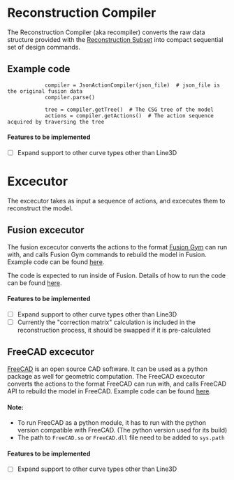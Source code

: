 # Reconstruction Compiler
The Reconstruction Compiler (aka recompiler) converts the raw data structure provided with the [Reconstruction Subset](../../docs/reconstruction.md) into compact sequential set of design commands.

## Example code

```
            compiler = JsonActionCompiler(json_file)  # json_file is the original fusion data
            compiler.parse()

            tree = compiler.getTree()  # The CSG tree of the model
            actions = compiler.getActions()  # The action sequence acquired by traversing the tree

```
#### Features to be implemented 
- [ ] Expand support to other curve types other than Line3D


# Excecutor
The excecutor takes as input a sequence of actions, and excecutes them to reconstruct the model.

## Fusion excecutor
The fusion excecutor converts the actions to the format [Fusion Gym](../fusion360gym) can run with, and calls Fusion Gym commands to rebuild the model in Fusion. 
Example code can be found [here](./test_recompiler/test_recompiler_fusion.py). 

The code is expected to run inside of Fusion. Details of how to run the code can be found [here](https://modthemachine.typepad.com/my_weblog/2019/09/debug-fusion-360-add-ins.html).

#### Features to be implemented 
- [ ] Expand support to other curve types other than Line3D
- [ ] Currently the "correction matrix" calculation is included in the reconstruction process, it should be swapped if it is pre-calculated

## FreeCAD excecutor
[FreeCAD](https://github.com/FreeCAD/FreeCAD) is an open source CAD software. It can be used as a python package as well for geometric computation.
The FreeCAD excecutor converts the actions to the format FreeCAD can run with, and calls FreeCAD API to rebuild the model in FreeCAD. 
Example code can be found [here](./test_recompiler/test_recompiler_freecad.py).

#### Note:
- To run FreeCAD as a python module, it has to run with the python version compatible with FreeCAD. (The python version used for its build)  
- The path to `FreeCAD.so` or `FreeCAD.dll` file need to be added to `sys.path`

#### Features to be implemented 
- [ ] Expand support to other curve types other than Line3D







